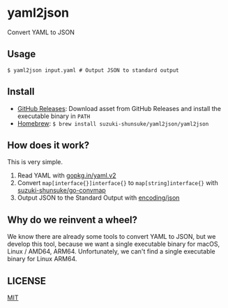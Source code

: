 # yaml2json

Convert YAML to JSON

## Usage

```console
$ yaml2json input.yaml # Output JSON to standard output
```

## Install

* [GitHub Releases](https://github.com/suzuki-shunsuke/yaml2json/releases): Download asset from GitHub Releases and install the executable binary in `PATH`
* [Homebrew](https://brew.sh/): `$ brew install suzuki-shunsuke/yaml2json/yaml2json`

## How does it work?

This is very simple.

1. Read YAML with [gopkg.in/yaml.v2](https://pkg.go.dev/gopkg.in/yaml.v2)
1. Convert `map[interface{}]interface{}` to `map[string]interface{}` with [suzuki-shunsuke/go-convmap](https://github.com/suzuki-shunsuke/go-convmap)
1. Output JSON to the Standard Output with [encoding/json](https://pkg.go.dev/encoding/json)

## Why do we reinvent a wheel?

We know there are already some tools to convert YAML to JSON,
but we develop this tool, because we want a single executable binary for macOS, Linux / AMD64, ARM64.
Unfortunately, we can't find a single executable binary for Linux ARM64.

## LICENSE

[MIT](LICENSE)

